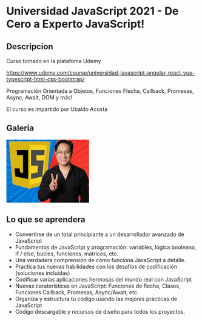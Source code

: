# Universidad JavaScript 2021 - De Cero a Experto JavaScript!

## Descripcion 

Curso tomado en la platafoma Udemy

https://www.udemy.com/course/universidad-javascript-angular-react-vue-typescript-html-css-bootstrap/

Programación Orientada a Objetos, Funciones Flecha, Callback, Promesas, Async, Await, DOM y más! 

El curso es impartido por Ubaldo Acosta

## Galeria

![UniversidadJavaScript.PNG](imagenesRepo/UniversidadJavaScript.PNG)

## Lo que se aprendera 

- Convertirse de un total principiante a un desarrollador avanzado de JavaScript
- Fundamentos de JavaScript y programación: variables, lógica booleana, if / else, bucles, funciones, matrices, etc.
- Una verdadera comprensión de cómo funciona JavaScript a detalle.
- Practica tus nuevas habilidades con los desafíos de codificación (soluciones incluidas)
- Codificar varias aplicaciones hermosas del mundo real con JavaScript
- Nuevas caraterísticas en JavaScript: Funciones de flecha, Clases, Funciones Callback, Promesas, Async/Await, etc.
- Organiza y estructura tu código usando las mejores prácticas de JavaScript
- Código descargable y recursos de diseño para todos los proyectos.